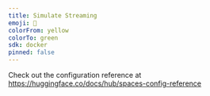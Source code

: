```yaml
---
title: Simulate Streaming
emoji: 🚀
colorFrom: yellow
colorTo: green
sdk: docker
pinned: false
---
```


Check out the configuration reference at https://huggingface.co/docs/hub/spaces-config-reference
